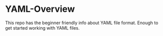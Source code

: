 # YAML-Overview
This repo has the beginner friendly info about YAML file format. Enough to get started working with YAML files.
